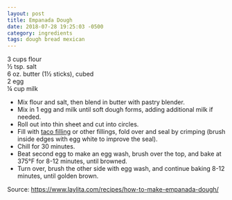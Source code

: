 ```yaml
---
layout: post
title: Empanada Dough
date: 2018-07-28 19:25:03 -0500
category: ingredients
tags: dough bread mexican
---
```

3 cups flour  
½ tsp. salt  
6 oz. butter (1½ sticks), cubed  
2 egg  
¼ cup milk  
<ul>
 	<li>Mix flour and salt, then blend in butter with pastry blender.</li>
 	<li>Mix in 1 egg and milk until soft dough forms, adding additional milk if needed.</li>
 	<li>Roll out into thin sheet and cut into circles.</li>
 	<li>Fill with <a href="http://tfsh.us/memory/1969/12/31/beef-taco-filling/">taco filling</a> or other fillings, fold over and seal by crimping (brush inside edges with egg white to improve the seal).</li>
 	<li>Chill for 30 minutes.</li>
 	<li>Beat second egg to make an egg wash, brush over the top, and bake at 375°F for 8-12 minutes, until browned.</li>
 	<li>Turn over, brush the other side with egg wash, and continue baking 8-12 minutes, until golden brown.</li>
</ul>
Source: <a href="https://www.laylita.com/recipes/how-to-make-empanada-dough/">https://www.laylita.com/recipes/how-to-make-empanada-dough/</a>

